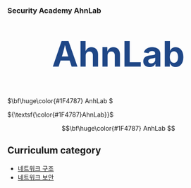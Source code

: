 ### Security Academy AhnLab

<div align="center"> 
  <h1> <span style="font-size: 80px; color: #1F4787">AhnLab</span> </h1>
  <br/>
</div>

$\bf\huge\color{#1F4787} AnhLab $

${\textsf{\color{#1F4787}AhnLab}}$

$$\bf\huge\color{#1F4787} AnhLab $$

## Curriculum category

- [네트워크 구조](https://github.com/yws-318/Security-Academy-AhnLab/tree/main/%EC%88%98%EC%97%85/1.%20%EB%84%A4%ED%8A%B8%EC%9B%8C%ED%81%AC%20%EA%B5%AC%EC%A1%B0)<br/>
- [네트워크 보안]()<br/>
